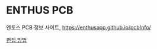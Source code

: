 # ENTHUS PCB
엔토스 PCB 정보 사이트, https://enthusapp.github.io/pcbInfo/

[편집 방법](https://github.com/enthusapp/pcbInfo/blob/master/edit.md)
